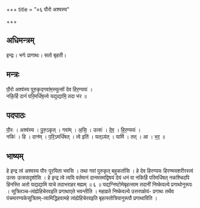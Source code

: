 +++
title = "०६ पौरो अश्वस्य"

+++
## अधिमन्त्रम्
इन्द्रः। भर्गः प्रागाथः। सतो बृहती।

## मन्त्रः
पौ॒रो अश्व॑स्य पुरु॒कृद्गवा॑म॒स्युत्सो॑ देव हिर॒ण्ययः॑ ।  
नकि॒र्हि दानं॑ परि॒मर्धि॑ष॒त्त्वे यद्य॒द्यामि॒ तदा भ॑र ॥

## पदपाठः
पौ॒रः । अश्व॑स्य । पु॒रु॒ऽकृत् । गवा॑म् । अ॒सि॒ । उत्सः॑ । दे॒व॒ । हि॒र॒ण्ययः॑ ।  
नकिः॑ । हि । दान॑म् । प॒रि॒ऽमर्धि॑षत् । त्वे इति॑ । यत्ऽय॑त् । यामि॑ । तत् । आ । भ॒र॒ ॥

## भाष्यम्
हे इन्द्र त्वं अश्वस्य पौरः पूरयिता भवसि । तथा गवां पुरुकृत् बहुकर्तासि । हे देव हिरण्ययः हिरण्मयशरीरस्त्वं उत्सः उत्ससदृशोसि । हे इन्द्र त्वे त्वयि वर्तमानं दानमस्मद्विषयं देयं धनं वा नकिर्हि परिमर्धिषत् नकश्चिदपि हिनस्ति अतो यद्यद्यामि याचे तदाभराहर मह्यम् ॥ ६ ॥ यद्यग्निष्टोमेबृहत्साम तदानीं निष्केवल्ये प्रगाथोनुरूपः । सूत्रितञ्च-त्वंह्येहिचेरवइति प्रगाथाएते भवन्तीति । महाव्रते निष्केवल्ये उत्तरपक्षेयं- प्रगाथः तथैव पंचमारण्यकेसूत्रितम्-त्वामिद्धिहवामहे त्वंह्येहिचेरवइति बृहत्स्तोत्रियानुरूपौ प्रगाथाविति ।